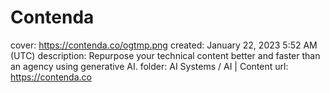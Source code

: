 # Contenda

cover: https://contenda.co/ogtmp.png
created: January 22, 2023 5:52 AM (UTC)
description: Repurpose your technical content better and faster than an agency using generative AI.
folder: AI Systems / AI | Content
url: https://contenda.co